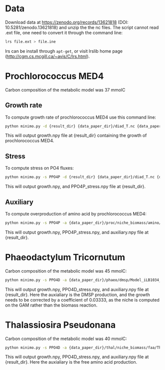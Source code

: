 # Data
Download data at https://zenodo.org/records/13621818 (DOI: 10.5281/zenodo.13621818) and unzip the the nc files.
The script cannot read .ext file, one need to convert it through the command line:
```bash
lrs file.ext > file.ine
```
lrs can be install through ```apt-get```, or visit lrslib home page (http://cgm.cs.mcgill.ca/~avis/C/lrs.html).
# Prochlorococcus MED4
Carbon composition of the metabolic model was 37 mmolC
## Growth rate
To compute growth rate of prochlorococcus MED4 use this command line:
``` bash
python minimo.py -d {result_dir} {data_paper_dir}/diad_T.nc {data_paper_dir}/proc/bio_wo_iron/proc_orig_cake_lrs.ine {MiniMo_git_dir}/test/flux_proc 37
```

This will output growth.npy file at {result_dir} containing the growth of prochlorococcus MED4.

## Stress
To compute stress on PO4 fluxes:
``` bash
python minimo.py -s PPO4P -d {result_dir} {data_paper_dir}/diad_T.nc {data_paper_dir}/proc/bio_wo_iron/proc_orig_cake_lrs.ine {MiniMo_git_dir}/test/flux_proc 37
```

This will output growth.npy, and PPO4P_stress.npy file at {result_dir}.

## Auxiliary
To compute overproduction of amino acid by prochlorococcus MED4:
``` bash
python minimo.py -s PPO4P -a {data_paper_dir}/proc/niche_biomass/amino/proc_orig_cake_amino_lrs.ine -d {result_dir} {data_paper_dir}/diad_T.nc {data_paper_dir}/proc/bio_wo_iron/proc_orig_cake_lrs.ine {MiniMo_git_dir}/test/flux_proc 37
```

This will output growth.npy, PPO4P_stress.npy, and auxiliary.npy file at {result_dir}.

# Phaeodactylum Tricornutum
Carbon composition of the metabolic model was 45 mmolC:
``` bash
python minimo.py -s PPO4D -a {data_paper_dir}/phaeo/dmsp/Model_iLB1034_cnp_pisces_cake_gam_lrs.ine -d {result_dir} {data_paper_dir}/diad_T.nc {data_paper_dir}/phaeo/dmsp/Model_iLB1034_cnp_pisces_cake_gam_lrs_bio.ine {MiniMo_git_dir}/flux_diat 45

```

This will output growth.npy, PPO4D_stress.npy, and auxiliary.npy file at {result_dir}. Here the auxialiary is the DMSP production, and the growth needs to be corrected by a coefficient of 0.03333, as the niche is computed on the GAM rather than the biomass reaction.

# Thalassiosira Pseudonana
Carbon composition of the metabolic model was 40 mmolC:
``` bash
python minimo.py -s PPO4D -a {data_paper_dir}/thal/niche_biomass/faa/Thaps_HL_clean_cake_si_bio_comp_lrs.ine -d {result_dir} {data_paper_dir}/diad_T.nc {MiniMo_git_dir}/flux_diat_si 40
```

This will output growth.npy, PPO4D_stress.npy, and auxiliary.npy file at {result_dir}. Here the auxialiary is the free amino acid production.